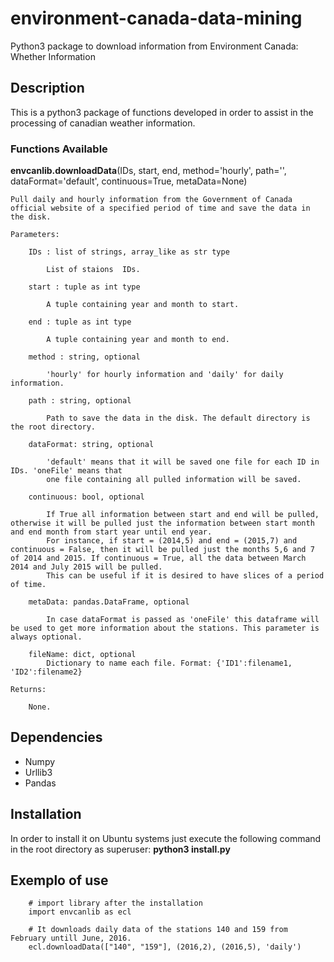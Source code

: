 # environment-canada-data-mining
Python3 package to download information from Environment Canada: Whether Information

## Description
This is a python3 package of functions developed in order to assist in the processing of canadian weather information.

### Functions Available

**envcanlib.downloadData**(IDs, start, end, method='hourly', path='', dataFormat='default', continuous=True,
metaData=None)

    Pull daily and hourly information from the Government of Canada official website of a specified period of time and save the data in the disk.

    Parameters:

        IDs : list of strings, array_like as str type

            List of staions  IDs.

        start : tuple as int type
            
            A tuple containing year and month to start.
        
        end : tuple as int type
            
            A tuple containing year and month to end.

        method : string, optional
            
            'hourly' for hourly information and 'daily' for daily information.

        path : string, optional
            
            Path to save the data in the disk. The default directory is the root directory.

        dataFormat: string, optional

            'default' means that it will be saved one file for each ID in IDs. 'oneFile' means that
            one file containing all pulled information will be saved.

        continuous: bool, optional

            If True all information between start and end will be pulled, otherwise it will be pulled just the information between start month and end month from start year until end year. 
            For instance, if start = (2014,5) and end = (2015,7) and continuous = False, then it will be pulled just the months 5,6 and 7 of 2014 and 2015. If continuous = True, all the data between March 2014 and July 2015 will be pulled. 
            This can be useful if it is desired to have slices of a period of time.

        metaData: pandas.DataFrame, optional

            In case dataFormat is passed as 'oneFile' this dataframe will be used to get more information about the stations. This parameter is always optional.
            
        fileName: dict, optional 
            Dictionary to name each file. Format: {'ID1':filename1, 'ID2':filename2}

    Returns:

        None.

## Dependencies

- Numpy
- Urllib3
- Pandas

## Installation

In order to install it on Ubuntu systems just execute the following command in the root directory as superuser:
    **python3 install.py**

## Exemplo of use

        # import library after the installation
        import envcanlib as ecl

        # It downloads daily data of the stations 140 and 159 from February untill June, 2016.
        ecl.downloadData(["140", "159"], (2016,2), (2016,5), 'daily')
